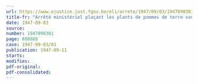 ```yaml
---
url: https://www.ejustice.just.fgov.be/eli/arrete/1947/09/03/1947090301/justel
title-fr: "Arrêté ministériel plaçant les plants de pommes de terre sous le régime du prix normal"
date: 1947-09-03
source:
number: 1947090301
page: 888888
case: 1947-09-03/01
publication: 1947-09-11
starts:
modifies:
pdf-original:
pdf-consolidated:
---
```


